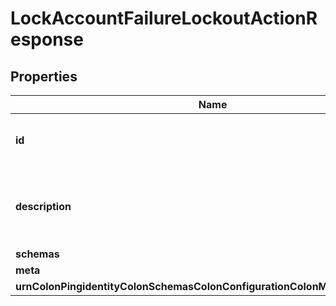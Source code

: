 

# LockAccountFailureLockoutActionResponse


## Properties

| Name | Type | Description | Notes |
|------------ | ------------- | ------------- | -------------|
|**id** | **String** | Name of the Failure Lockout Action |  |
|**description** | **String** | A description for this Failure Lockout Action |  [optional] |
|**schemas** | **List&lt;EnumlockAccountFailureLockoutActionSchemaUrn&gt;** |  |  |
|**meta** | [**MetaMeta**](MetaMeta.md) |  |  [optional] |
|**urnColonPingidentityColonSchemasColonConfigurationColonMessagesColon20** | [**MetaUrnPingidentitySchemasConfigurationMessages20**](MetaUrnPingidentitySchemasConfigurationMessages20.md) |  |  [optional] |



